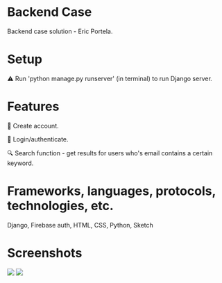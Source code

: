 <p align="center"> 
     <h1>Backend Case</h1>
     <a> Backend case solution - Eric Portela.
     </a>
</p>


# Setup

:warning: Run 'python manage.py runserver' (in terminal) to run Django server.



# Features
📂 Create account.

🏡 Login/authenticate.

🔍 Search function - get results for users who's email contains a certain keyword.



# Frameworks, languages, protocols, technologies, etc.

Django, Firebase auth, HTML, CSS, Python, Sketch


# Screenshots

<img src="https://user-images.githubusercontent.com/123047368/213462199-de34773f-1bf5-4a88-a1c0-ce8da91293b7.png">

<img src="https://user-images.githubusercontent.com/123047368/213462263-91d5d406-2b4d-4748-891d-8034c27b1bde.png">

